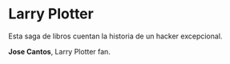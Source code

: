 # Larry Plotter 

Esta saga de libros cuentan la historia de un hacker excepcional. 

**Jose Cantos**, Larry Plotter fan.
